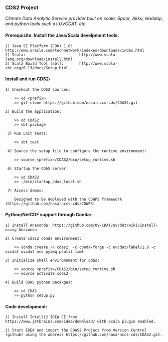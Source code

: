 ###                                CDS2 Project

_Climate Data Analytic Service provider built on scala, Spark, Akka, Haddop, and python tools such as UVCDAT, etc._

####  Prerequisite: Install the Java/Scala develpment tools:

    1) Java SE Platform (JDK) 1.8:   http://www.oracle.com/technetwork/indexes/downloads/index.html
    2) Scala:                        http://www.scala-lang.org/download/install.html
    3) Scala Build Tool (sbt):       http://www.scala-sbt.org/0.13/docs/Setup.html

####  Install and run CDS2:

    1) Checkout the CDS2 sources:

        >> cd <prefix>
        >> git clone https://github.com/nasa-nccs-cds/CDAS2.git 

    2) Build the application:

        >> cd CDAS2
        >> sbt package

     3) Run unit tests:

        >> sbt test

     4) Source the setup file to configure the runtime environment:

        >> source <prefix>/CDAS2/bin/setup_runtime.sh

     6) Startup the CDAS server:
     
        >> cd CDAS2
        >> ./bin/startup_cdas_local.sh

     7) Access demos:

        Designed to be deployed with the CDWPS framework (https://github.com/nasa-nccs-cds/CDWPS)

####  Python/NetCDF support through Conda::

    1) Install Anaconda: https://github.com/UV-CDAT/uvcdat/wiki/Install-using-Anaconda
    
    2) Create cdas2 conda environment:
        
        >> conda create -n cdas2  -c conda-forge -c uvcdat/label/2.8 -c uvcdat uvcdat nco pyzmq psutil lxml
        
    3) Initialize shell enviromnment for cdas:
    
        >> source <prefix>/CDAS2/bin/setup_runtime.sh
        >> source activate cdas2
        
    4) Build CDAS python pacakges:
    
        >> cd CDAS
        >> python setup.py

####  Code development:

    1) Install IntelliJ IDEA CE from https://www.jetbrains.com/idea/download/ with Scala plugin enabled.
    
    2) Start IDEA and import the CDAS2 Project from Version Control (github) using the address https://github.com/nasa-nccs-cds/CDAS2.git.
    
    

